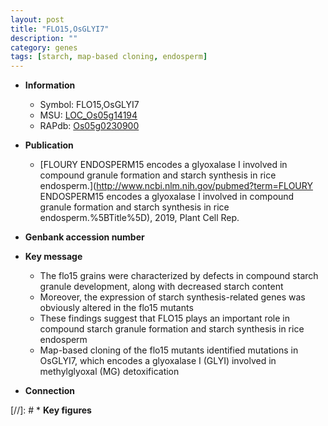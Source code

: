 ```yaml
---
layout: post
title: "FLO15,OsGLYI7"
description: ""
category: genes
tags: [starch, map-based cloning, endosperm]
---
```


* **Information**  
    + Symbol: FLO15,OsGLYI7  
    + MSU: [LOC_Os05g14194](http://rice.uga.edu/cgi-bin/ORF_infopage.cgi?orf=LOC_Os05g14194)  
    + RAPdb: [Os05g0230900](https://rapdb.dna.affrc.go.jp/locus/?name=Os05g0230900)  

* **Publication**  
    + [FLOURY ENDOSPERM15 encodes a glyoxalase I involved in compound granule formation and starch synthesis in rice endosperm.](http://www.ncbi.nlm.nih.gov/pubmed?term=FLOURY ENDOSPERM15 encodes a glyoxalase I involved in compound granule formation and starch synthesis in rice endosperm.%5BTitle%5D), 2019, Plant Cell Rep.

* **Genbank accession number**  

* **Key message**  
    + The flo15 grains were characterized by defects in compound starch granule development, along with decreased starch content
    + Moreover, the expression of starch synthesis-related genes was obviously altered in the flo15 mutants
    + These findings suggest that FLO15 plays an important role in compound starch granule formation and starch synthesis in rice endosperm
    + Map-based cloning of the flo15 mutants identified mutations in OsGLYI7, which encodes a glyoxalase I (GLYI) involved in methylglyoxal (MG) detoxification

* **Connection**  

[//]: # * **Key figures**  


